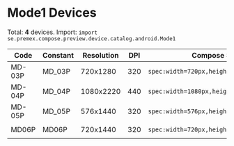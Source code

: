 # Mode1 Devices

Total: **4** devices. Import: `import se.premex.compose.preview.device.catalog.android.Mode1`

| Code | Constant | Resolution | DPI | Compose Spec | Preview Usage |
|------|----------|------------|-----|-------------|---------------|
| MD-03P | MD_03P | 720x1280 | 320 | `spec:width=720px,height=1280px,dpi=320` | `@Preview(device = Mode1.MD_03P)` |
| MD-04P | MD_04P | 1080x2220 | 440 | `spec:width=1080px,height=2220px,dpi=440` | `@Preview(device = Mode1.MD_04P)` |
| MD-05P | MD_05P | 576x1440 | 320 | `spec:width=576px,height=1440px,dpi=320` | `@Preview(device = Mode1.MD_05P)` |
| MD06P | MD06P | 720x1440 | 320 | `spec:width=720px,height=1440px,dpi=320` | `@Preview(device = Mode1.MD06P)` |

<!-- Generated automatically. Do not edit manually. -->
